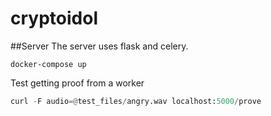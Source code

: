 # cryptoidol


##Server
The server uses flask and celery. 

```
docker-compose up
```

Test getting proof from a worker
```python
curl -F audio=@test_files/angry.wav localhost:5000/prove 
```


